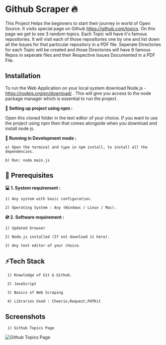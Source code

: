  # Github Scraper 🔥

This Project Helps the beginners
to start their journey in world of Open Source.
It visits special page on Github https://github.com/topics. 
On this page we get to see 3 random topics. Each Topic will
have it's famous repositories. It will visit each of those 
repositories one by one and list down all the Issues 
for that particular repository in a PDF file. Seperate Directories
for each Topic will be created and those Directories will have 8 famous
Repos in seperate files and their Respective Issues Documented in a PDF File. 

## Installation


To run the Web Application on your local system download Node.js - https://nodejs.org/en/download/ . This will give you access to the node package manager which is essential to run the project .

**📌 Setting up project using npm :**

Open this cloned folder in the text editor of your choice.
If you want to use the project using npm then that comes alongside when you download and install node js.

**🚩 Running in Development mode :**

    a) Open the terminal and type in npm install, to install all the dependencies.

    b) Run: node main.js
## 📌 Prerequisites


**💻 1. System requirement :**

    1) Any system with basic configuration.

    2) Operating System : Any (Windows / Linux / Mac).

**💿 2. Software requirement :**

    1) Updated browser

    2) Node.js installed (If not download it here).

    3) Any text editor of your choice.
## ⚡Tech Stack

     1) Knowledge of Git & Github.

     2) JavaScript

     3) Basics of Web Scraping

     4) Libraries Used : Cheerio,Request,PdfKit
     
## Screenshots

   
     1) Github Topics Page


   ![Github Topics Page](https://user-images.githubusercontent.com/67583012/151707462-65f95f7e-fc28-4335-801f-75662a09eb02.png)
   
     

